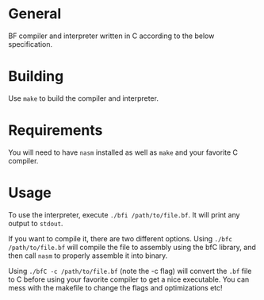 General
===========
BF compiler and interpreter written in C according to the below specification.

Building
========
Use `make` to build the compiler and interpreter.

Requirements
============
You will need to have `nasm` installed as well as `make` and your favorite C compiler.

Usage
=====
To use the interpreter, execute `./bfi /path/to/file.bf`. It will print any output to `stdout`.

If you want to compile it, there are two different options.
Using `./bfc /path/to/file.bf` will compile the file to assembly using the bfC library, and then call `nasm` to properly assemble it into binary. 

Using `./bfC -c /path/to/file.bf` (note the -c flag) will convert the `.bf` file to C before using your favorite compiler to get a nice executable. 
You can mess with the makefile to change the flags and optimizations etc!
